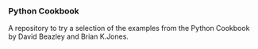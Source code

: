 ### Python Cookbook

A repository to try a selection of the examples from the Python Cookbook by David Beazley and Brian K.Jones.